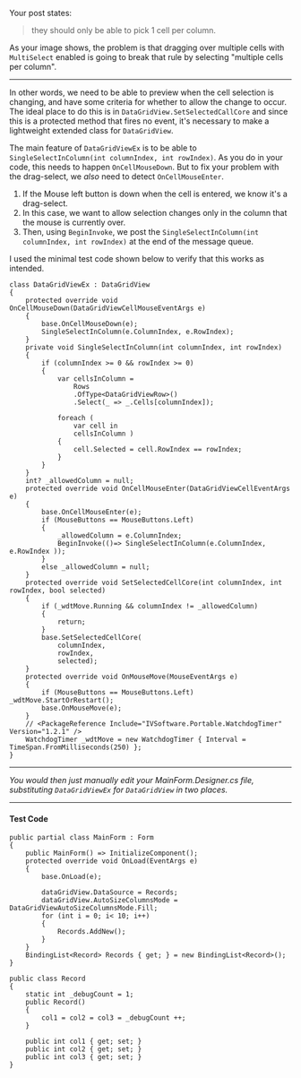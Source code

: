 Your post states:

> they should only be able to pick 1 cell per column.

As your image shows, the problem is that dragging over multiple cells with `MultiSelect` enabled is going to break that rule by selecting "multiple cells per column".
___

In other words, we need to be able to preview when the cell selection is changing, and have some criteria for whether to allow the change to occur. The ideal place to do this is in `DataGridView.SetSelectedCallCore` and since this is a protected method that fires no event, it's necessary to make a lightweight extended class for `DataGridView`.

The main feature of `DataGridViewEx` is to be able to `SingleSelectInColumn(int columnIndex, int rowIndex)`. As you do in your code, this needs to happen `OnCellMouseDown`. But to fix your problem with the drag-select, we _also_ need to detect `OnCellMouseEnter`.

1. If the Mouse left button is down when the cell is entered, we know it's a drag-select.
2. In this case, we want to allow selection changes only in the column that the mouse is currently over.
3. Then, using `BeginInvoke`, we post the `SingleSelectInColumn(int columnIndex, int rowIndex)` at the end of the message queue.

I used the minimal test code shown below to verify that this works as intended.

```
class DataGridViewEx : DataGridView
{
    protected override void OnCellMouseDown(DataGridViewCellMouseEventArgs e)
    {
        base.OnCellMouseDown(e);
        SingleSelectInColumn(e.ColumnIndex, e.RowIndex);
    }
    private void SingleSelectInColumn(int columnIndex, int rowIndex)
    {
        if (columnIndex >= 0 && rowIndex >= 0)
        {
            var cellsInColumn = 
                Rows
                .OfType<DataGridViewRow>()
                .Select(_ => _.Cells[columnIndex]); 

            foreach (
                var cell in
                cellsInColumn )
            {
                cell.Selected = cell.RowIndex == rowIndex;
            }
        }
    }
    int? _allowedColumn = null;
    protected override void OnCellMouseEnter(DataGridViewCellEventArgs e)
    {
        base.OnCellMouseEnter(e);
        if (MouseButtons == MouseButtons.Left)
        {
            _allowedColumn = e.ColumnIndex;
            BeginInvoke(()=> SingleSelectInColumn(e.ColumnIndex, e.RowIndex ));
        }
        else _allowedColumn = null;
    }
    protected override void SetSelectedCellCore(int columnIndex, int rowIndex, bool selected)
    {
        if (_wdtMove.Running && columnIndex != _allowedColumn)
        {
            return;
        }
        base.SetSelectedCellCore(
            columnIndex,
            rowIndex,
            selected);
    }
    protected override void OnMouseMove(MouseEventArgs e)
    {
        if (MouseButtons == MouseButtons.Left) _wdtMove.StartOrRestart();
        base.OnMouseMove(e);
    }
    // <PackageReference Include="IVSoftware.Portable.WatchdogTimer" Version="1.2.1" />
    WatchdogTimer _wdtMove = new WatchdogTimer { Interval = TimeSpan.FromMilliseconds(250) };
}
```

___

_You would then just manually edit your MainForm.Designer.cs file, substituting `DataGridViewEx` for `DataGridView` in two places._
___

#### Test Code

```
public partial class MainForm : Form
{
    public MainForm() => InitializeComponent();
    protected override void OnLoad(EventArgs e)
    {
        base.OnLoad(e);
            
        dataGridView.DataSource = Records;
        dataGridView.AutoSizeColumnsMode = DataGridViewAutoSizeColumnsMode.Fill;
        for (int i = 0; i< 10; i++)
        {
            Records.AddNew();
        }
    }
    BindingList<Record> Records { get; } = new BindingList<Record>();
}
    
public class Record
{
    static int _debugCount = 1;
    public Record()
    {
        col1 = col2 = col3 = _debugCount ++;
    }

    public int col1 { get; set; }
    public int col2 { get; set; }
    public int col3 { get; set; }
}
```
